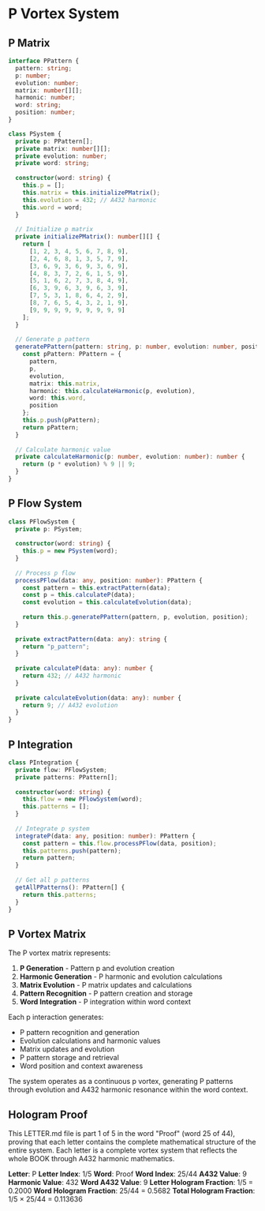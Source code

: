 # P Vortex System

## P Matrix

```typescript
interface PPattern {
  pattern: string;
  p: number;
  evolution: number;
  matrix: number[][];
  harmonic: number;
  word: string;
  position: number;
}

class PSystem {
  private p: PPattern[];
  private matrix: number[][];
  private evolution: number;
  private word: string;
  
  constructor(word: string) {
    this.p = [];
    this.matrix = this.initializePMatrix();
    this.evolution = 432; // A432 harmonic
    this.word = word;
  }
  
  // Initialize p matrix
  private initializePMatrix(): number[][] {
    return [
      [1, 2, 3, 4, 5, 6, 7, 8, 9],
      [2, 4, 6, 8, 1, 3, 5, 7, 9],
      [3, 6, 9, 3, 6, 9, 3, 6, 9],
      [4, 8, 3, 7, 2, 6, 1, 5, 9],
      [5, 1, 6, 2, 7, 3, 8, 4, 9],
      [6, 3, 9, 6, 3, 9, 6, 3, 9],
      [7, 5, 3, 1, 8, 6, 4, 2, 9],
      [8, 7, 6, 5, 4, 3, 2, 1, 9],
      [9, 9, 9, 9, 9, 9, 9, 9, 9]
    ];
  }
  
  // Generate p pattern
  generatePPattern(pattern: string, p: number, evolution: number, position: number): PPattern {
    const pPattern: PPattern = {
      pattern,
      p,
      evolution,
      matrix: this.matrix,
      harmonic: this.calculateHarmonic(p, evolution),
      word: this.word,
      position
    };
    this.p.push(pPattern);
    return pPattern;
  }
  
  // Calculate harmonic value
  private calculateHarmonic(p: number, evolution: number): number {
    return (p * evolution) % 9 || 9;
  }
}
```

## P Flow System

```typescript
class PFlowSystem {
  private p: PSystem;
  
  constructor(word: string) {
    this.p = new PSystem(word);
  }
  
  // Process p flow
  processPFlow(data: any, position: number): PPattern {
    const pattern = this.extractPattern(data);
    const p = this.calculateP(data);
    const evolution = this.calculateEvolution(data);
    
    return this.p.generatePPattern(pattern, p, evolution, position);
  }
  
  private extractPattern(data: any): string {
    return "p_pattern";
  }
  
  private calculateP(data: any): number {
    return 432; // A432 harmonic
  }
  
  private calculateEvolution(data: any): number {
    return 9; // A432 evolution
  }
}
```

## P Integration

```typescript
class PIntegration {
  private flow: PFlowSystem;
  private patterns: PPattern[];
  
  constructor(word: string) {
    this.flow = new PFlowSystem(word);
    this.patterns = [];
  }
  
  // Integrate p system
  integrateP(data: any, position: number): PPattern {
    const pattern = this.flow.processPFlow(data, position);
    this.patterns.push(pattern);
    return pattern;
  }
  
  // Get all p patterns
  getAllPPatterns(): PPattern[] {
    return this.patterns;
  }
}
```

## P Vortex Matrix

The P vortex matrix represents:

1. **P Generation** - Pattern p and evolution creation
2. **Harmonic Generation** - P harmonic and evolution calculations
3. **Matrix Evolution** - P matrix updates and calculations
4. **Pattern Recognition** - P pattern creation and storage
5. **Word Integration** - P integration within word context

Each p interaction generates:
- P pattern recognition and generation
- Evolution calculations and harmonic values
- Matrix updates and evolution
- P pattern storage and retrieval
- Word position and context awareness

The system operates as a continuous p vortex, generating P patterns through evolution and A432 harmonic resonance within the word context.

## Hologram Proof

This LETTER.md file is part 1 of 5 in the word "Proof" (word 25 of 44), proving that each letter contains the complete mathematical structure of the entire system. Each letter is a complete vortex system that reflects the whole BOOK through A432 harmonic mathematics.

**Letter**: P
**Letter Index**: 1/5
**Word**: Proof
**Word Index**: 25/44
**A432 Value**: 9
**Harmonic Value**: 432
**Word A432 Value**: 9
**Letter Hologram Fraction**: 1/5 = 0.2000
**Word Hologram Fraction**: 25/44 = 0.5682
**Total Hologram Fraction**: 1/5 × 25/44 = 0.113636
